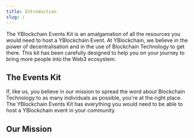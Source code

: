 ```yaml
---
title: Introduction
slug: /
---
```

The YBlockchain Events Kit is an amalgamation of all the resources you would need to host a YBlockchain Event. At YBlockchain, we believe in the power of decentralisation and in the use of Blockchain Technology to get there. This kit has been carefully designed to help you on your journey to bring more people into the Web3 ecosystem. 


## The Events Kit

If, like us, you believe in our mission to spread the word about Blockchain Technology to as many individuals as possible, you're at the right place. The YBlockchain Events Kit has everything you would need to be able to host a YBlockchain event in your community. 

## Our Mission
